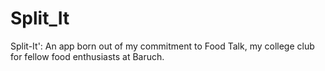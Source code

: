 # Split_It
Split-It': An app born out of my commitment to Food Talk, my college club for fellow food enthusiasts at Baruch.
